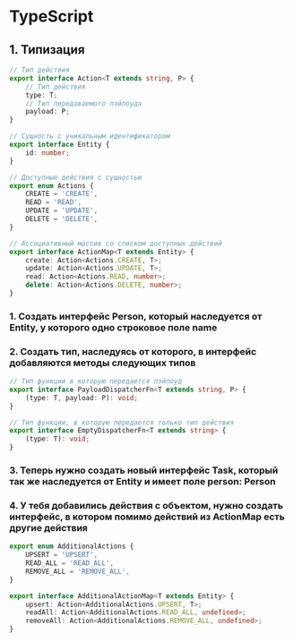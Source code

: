 # TypeScript

## 1. Типизация

```typescript
// Тип действия
export interface Action<T extends string, P> {
    // Тип действия
    type: T;
    // Тип передаваемого пэйлоуда 
    payload: P;
}

// Сущность с уникальным идентификатором
export interface Entity {
    id: number;
}

// Доступные действия с сущностью
export enum Actions {
    CREATE = 'CREATE',
    READ = 'READ',
    UPDATE = 'UPDATE',
    DELETE = 'DELETE',
}

// Ассоциативный массив со списком доступных действий
export interface ActionMap<T extends Entity> {
    create: Action<Actions.CREATE, T>;
    update: Action<Actions.UPDATE, T>;
    read: Action<Actions.READ, number>;
    delete: Action<Actions.DELETE, number>;
}
```

### 1. Создать интерфейс Person, который наследуется от Entity, у которого одно строковое поле name

### 2. Создать тип, наследуясь от которого, в интерфейс добавляются методы следующих типов

```typescript
// Тип функции в которую передается пэйлоуд
export interface PayloadDispatcherFn<T extends string, P> {
    (type: T, payload: P): void;
}

// Тип функции, в которую передается только тип действия
export interface EmptyDispatcherFn<T extends string> {
    (type: T): void;
}
```

### 3. Теперь нужно создать новый интерфейс Task, который так же наследуется от Entity и имеет поле person: Person

### 4. У тебя добавились действия с объектом, нужно создать интерфейс, в котором помимо действий из ActionMap есть другие действия

```typescript
export enum AdditionalActions {
    UPSERT = 'UPSERT',
    READ_ALL = 'READ_ALL',
    REMOVE_ALL = 'REMOVE_ALL',
}

export interface AdditionalActionMap<T extends Entity> {
    upsert: Action<AdditionalActions.UPSERT, T>;
    readAll: Action<AdditionalActions.READ_ALL, undefined>;
    removeAll: Action<AdditionalActions.REMOVE_ALL, undefined>;
}
```
